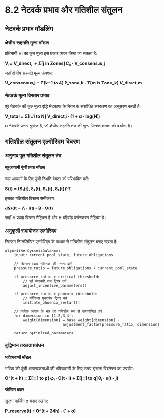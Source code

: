 # 8.2 नेटवर्क प्रभाव और गतिशील संतुलन

## नेटवर्क प्रभाव मॉडलिंग

### क्षेत्रीय सहमति मूल्य मॉडल

प्रतिभागी Vi का कुल मूल्य इस प्रकार व्यक्त किया जा सकता है:

**Vᵢ = V_direct,i + Σ[j in Zones] Cᵢⱼ · V_consensus,j**

जहाँ क्षेत्रीय सहमति मूल्य फ़ंक्शन:

**V_consensus,j = Σ[k=1 to 4] R_zone,k · Σ[m in Zone_k] V_direct,m**

### नेटवर्क मूल्य विस्तार प्रभाव

पूरे नेटवर्क की कुल मूल्य वृद्धि मेटकाफ के नियम के संशोधित संस्करण का अनुसरण करती है:

**V_total = Σ[i=1 to N] V_direct,i · (1 + α · log(N))**

α नेटवर्क प्रभाव गुणांक है, जो क्षेत्रीय सहमति तंत्र की मूल्य विस्तार क्षमता को दर्शाता है।

## गतिशील संतुलन एल्गोरिदम विवरण

### अनुनाद पूल गतिशील संतुलन तंत्र

#### बहुआयामी पूंजी प्रवाह मॉडल
चार आयामों के लिए पूंजी स्थिति वेक्टर को परिभाषित करें:

**S(t) = (S₁(t), S₂(t), S₃(t), S₄(t))^T**

इसका गतिशील विकास समीकरण:

**dS/dt = A · I(t) - B · O(t)**

जहाँ A प्रवाह वितरण मैट्रिक्स है और B बहिर्वाह प्रसंस्करण मैट्रिक्स है।

### अनुकूली समायोजन एल्गोरिदम

सिस्टम निम्नलिखित एल्गोरिदम के माध्यम से गतिशील संतुलन बनाए रखता है:

```
algorithm DynamicBalance:
    input: current_pool_state, future_obligations
    
    // सिस्टम दबाव संकेतक की गणना करें
    pressure_ratio = future_obligations / current_pool_state
    
    if pressure_ratio > critical_threshold:
        // पूर्व चेतावनी तंत्र ट्रिगर करें
        adjust_incentive_parameters()
    
    if pressure_ratio > phoenix_threshold:
        // फीनिक्स पुनरारंभ ट्रिगर करें
        initiate_phoenix_restart()
    
    // प्रत्येक आयाम के भार को गतिशील रूप से समायोजित करें
    for dimension in [1,2,3,4]:
        weight[dimension] = base_weight[dimension] · 
                          adjustment_factor(pressure_ratio, dimension)
    
    return optimized_parameters
```

### बुद्धिमान तरलता प्रबंधन

#### भविष्यवाणी मॉडल
भविष्य की पूंजी आवश्यकताओं की भविष्यवाणी के लिए समय श्रृंखला विश्लेषण का उपयोग:

**O^(t + h) = Σ[i=1 to p] φᵢ · O(t - i) + Σ[j=1 to q] θⱼ · e(t - j)**

#### जोखिम बफर
सुरक्षा मार्जिन σ बनाए रखना:

**P_reserve(t) = O^(t + 24h) · (1 + σ)**